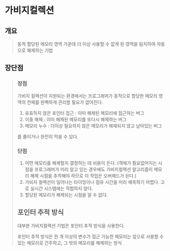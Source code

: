 # 가비지컬렉션

## 개요

> 동적 할당된 메모리 영역 가운데 더 이상 사용할 수 없게 된 영역을 탐지하여 자동으로 해제하는 기법

## 장단점

> ### 장점
>
> 가비지 컬렉션이 지원되는 환경에서는 프로그래머가 동적으로 할당한 메모리 영역의 전체를 완벽하게 관리할 필요가 없어진다.
>
> 1. 유효하지 않은 포인터 접근 : 이미 해제된 메모리에 접근하는 버그
> 2. 이중 해제 : 이미 해제된 메모리를 또다시 해제하는 버그
> 3. 메모리 누수 : 더이상 필요하지 않은 메모리가 해제되지 않고 남아있는 버그
>
> 를 줄이거나 완전히 막을 수 있다.
>
> ### 단점
>
> 1. 어떤 메모리를 해제할지 결정하는 데 비용이 든다. (객체가 필요없어지는 시점을 프로그래머가 미리 알고 있는 경우에도 가비지컬렉션 알고리즘이 메모리 해제 시점을 추적해야 하므로 이 작업은 오버헤드가 된다.)
> 2. 가비지 컬렉션이 일어나는 타이밍이나 점유 시간을 미리 예측하기 어렵다.
>    고로 실시간 시스템에는 적합하지 않다.
> 3. 할당된 메모리가 해제되는 시점을 알 수 없다.
>
> ## 포인터 추적 방식
>
> 대부분 가비지컬렉션 기법은 포인터 추적 방식을 사용한다.
>
> 포인터 추적 방식은 한 개 이상의 변수가 접근 가능한 메모리는 앞으로 사용할 수 있는 메모리로 간주하고, 그 밖의 메모리를 해제하는 방식
>
> 